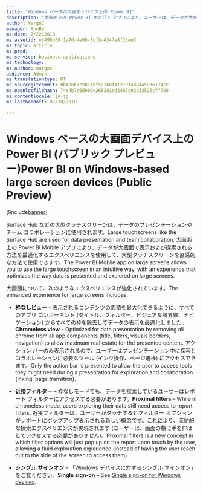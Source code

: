```yaml
---
title: "Windows ベースの大画面デバイス上の Power BI"
description: "大画面上の Power BI Mobile アプリにより、ユーザーは、データが大画面で表示および探索される方法を最適化するエクスペリエンスを使用して、大型タッチ スクリーンを直感的な方法で使用できます。"
author: MargoC
manager: AnnBe
ms.date: 7/22/2018
ms.assetid: eb496b30-1a7d-4e0b-8cfb-4347e8f23ee3
ms.topic: article
ms.prod: 
ms.service: business-applications
ms.technology: 
ms.author: margoc
audience: Admin
ms.translationtype: HT
ms.sourcegitcommit: 0b40bb3c98145f5a260f412701a884a5936174ce
ms.openlocfilehash: 74e4b7d6d000c266281ed24b7c02b33526c7f728
ms.contentlocale: ja-jp
ms.lasthandoff: 07/18/2018

---
```

# <a name="power-bi-on-windows-based-large-screen-devices-public-preview"></a><span data-ttu-id="ed493-103">Windows ベースの大画面デバイス上の Power BI (パブリック プレビュー)</span><span class="sxs-lookup"><span data-stu-id="ed493-103">Power BI on Windows-based large screen devices (Public Preview)</span></span>


[!include[banner](../../../includes/banner.md)]

<span data-ttu-id="ed493-104">Surface Hub などの大型タッチスクリーンは、データのプレゼンテーションやチーム コラボレーションに使用されます。</span><span class="sxs-lookup"><span data-stu-id="ed493-104">Large touchscreens like the Surface Hub are used for data presentation and team collaboration.</span></span> <span data-ttu-id="ed493-105">大画面上の Power BI Mobile アプリにより、データが大画面で表示および探索される方法を最適化するエクスペリエンスを使用して、大型タッチスクリーンを直感的な方法で使用できます。</span><span class="sxs-lookup"><span data-stu-id="ed493-105">The Power BI Mobile app on large screens allows you to use the large touchscreen in an intuitive way, with an experience that optimizes the way data is presented and explored on large screens.</span></span>

<span data-ttu-id="ed493-106">大画面について、次のようなエクスペリエンスが強化されています。</span><span class="sxs-lookup"><span data-stu-id="ed493-106">The enhanced experience for large screens includes:</span></span>

-   <span data-ttu-id="ed493-107">**枠なしビュー** - 表示されるコンテンツの面積を最大化できるように、すべてのアプリ コンポーネント (タイトル、フィルター、ビジュアル境界線、ナビゲーション) からすべての枠を除去してデータの表示を最適化しました。</span><span class="sxs-lookup"><span data-stu-id="ed493-107">**Chromeless view** – Optimized for data presentation by removing all chrome from all app components (title, filters, visuals borders, navigation) to allow maximum real estate for the presented content.</span></span> <span data-ttu-id="ed493-108">アクション バーのみ表示されるので、ユーザーはプレゼンテーション中に探索とコラボレーションに必要なツール (インク操作、ページ遷移) にアクセスできます。</span><span class="sxs-lookup"><span data-stu-id="ed493-108">Only the action bar is presented to allow the user to access tools they might need during a presentation for exploration and collaboration (inking, page transition).</span></span>

-   <span data-ttu-id="ed493-109">**近接フィルター** – 枠なしモードでも、データを探索しているユーザーはレポート フィルターにアクセスする必要があります。</span><span class="sxs-lookup"><span data-stu-id="ed493-109">**Proximal filters** – While in chromeless mode, users exploring their data still need access to report filters.</span></span> <span data-ttu-id="ed493-110">近接フィルターは、ユーザーがタッチするとフィルター オプションがレポートにポップアップ表示される新しい概念です。これにより、流動的な探索エクスペリエンスが実現されます (ユーザーは、画面の横に手を伸ばしてアクセスする必要がありません)。</span><span class="sxs-lookup"><span data-stu-id="ed493-110">Proximal filters is a new concept in which filter options will just pop up on the report upon touch by the user, allowing a fluid exploration experience (instead of having the user reach out to the side of the screen to access them).</span></span>

-   <span data-ttu-id="ed493-111">**シングル サインオン** – 「[Windows デバイスに対するシングル サインオン](single-sign-windows-apps.md)」をご覧ください。</span><span class="sxs-lookup"><span data-stu-id="ed493-111">**Single sign-on** – See [Single sign-on for Windows devices](single-sign-windows-apps.md).</span></span>

